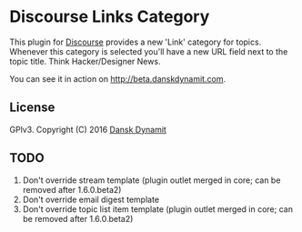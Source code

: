# Discourse Links Category

This plugin for [Discourse](http://www.discourse.org/) provides a new 'Link' category for topics. Whenever this category is selected you'll have a new URL field next to the topic title. Think Hacker/Designer News.

You can see it in action on http://beta.danskdynamit.com.

## License

GPlv3. Copyright (C) 2016 [Dansk Dynamit](https://github.com/danskdynamit)

## TODO

1. Don't override stream template (plugin outlet merged in core; can be removed after 1.6.0.beta2)
2. Don't override email digest template
3. Don't override topic list item template (plugin outlet merged in core; can be removed after 1.6.0.beta2)

